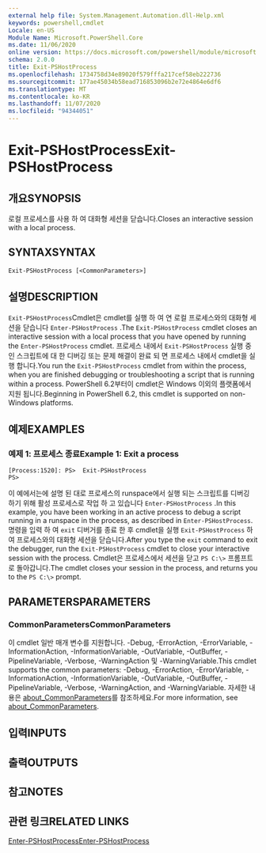 ```yaml
---
external help file: System.Management.Automation.dll-Help.xml
keywords: powershell,cmdlet
Locale: en-US
Module Name: Microsoft.PowerShell.Core
ms.date: 11/06/2020
online version: https://docs.microsoft.com/powershell/module/microsoft.powershell.core/exit-pshostprocess?view=powershell-6&WT.mc_id=ps-gethelp
schema: 2.0.0
title: Exit-PSHostProcess
ms.openlocfilehash: 1734758d34e89020f579fffa217cef58eb222736
ms.sourcegitcommit: 177ae45034b58ead716853096b2e72e4864e6df6
ms.translationtype: MT
ms.contentlocale: ko-KR
ms.lasthandoff: 11/07/2020
ms.locfileid: "94344051"
---
```

# <span data-ttu-id="862f9-103">Exit-PSHostProcess</span><span class="sxs-lookup"><span data-stu-id="862f9-103">Exit-PSHostProcess</span></span>

## <span data-ttu-id="862f9-104">개요</span><span class="sxs-lookup"><span data-stu-id="862f9-104">SYNOPSIS</span></span>
<span data-ttu-id="862f9-105">로컬 프로세스를 사용 하 여 대화형 세션을 닫습니다.</span><span class="sxs-lookup"><span data-stu-id="862f9-105">Closes an interactive session with a local process.</span></span>

## <span data-ttu-id="862f9-106">SYNTAX</span><span class="sxs-lookup"><span data-stu-id="862f9-106">SYNTAX</span></span>

```
Exit-PSHostProcess [<CommonParameters>]
```

## <span data-ttu-id="862f9-107">설명</span><span class="sxs-lookup"><span data-stu-id="862f9-107">DESCRIPTION</span></span>

<span data-ttu-id="862f9-108">`Exit-PSHostProcess`Cmdlet은 cmdlet를 실행 하 여 연 로컬 프로세스와의 대화형 세션을 닫습니다 `Enter-PSHostProcess` .</span><span class="sxs-lookup"><span data-stu-id="862f9-108">The `Exit-PSHostProcess` cmdlet closes an interactive session with a local process that you have opened by running the `Enter-PSHostProcess` cmdlet.</span></span> <span data-ttu-id="862f9-109">프로세스 내에서 `Exit-PSHostProcess` 실행 중인 스크립트에 대 한 디버깅 또는 문제 해결이 완료 되 면 프로세스 내에서 cmdlet을 실행 합니다.</span><span class="sxs-lookup"><span data-stu-id="862f9-109">You run the `Exit-PSHostProcess` cmdlet from within the process, when you are finished debugging or troubleshooting a script that is running within a process.</span></span> <span data-ttu-id="862f9-110">PowerShell 6.2부터이 cmdlet은 Windows 이외의 플랫폼에서 지원 됩니다.</span><span class="sxs-lookup"><span data-stu-id="862f9-110">Beginning in PowerShell 6.2, this cmdlet is supported on non-Windows platforms.</span></span>

## <span data-ttu-id="862f9-111">예제</span><span class="sxs-lookup"><span data-stu-id="862f9-111">EXAMPLES</span></span>

### <span data-ttu-id="862f9-112">예제 1: 프로세스 종료</span><span class="sxs-lookup"><span data-stu-id="862f9-112">Example 1: Exit a process</span></span>

```
[Process:1520]: PS>  Exit-PSHostProcess
PS>
```

<span data-ttu-id="862f9-113">이 예에서는에 설명 된 대로 프로세스의 runspace에서 실행 되는 스크립트를 디버깅 하기 위해 활성 프로세스로 작업 하 고 있습니다 `Enter-PSHostProcess` .</span><span class="sxs-lookup"><span data-stu-id="862f9-113">In this example, you have been working in an active process to debug a script running in a runspace in the process, as described in `Enter-PSHostProcess`.</span></span> <span data-ttu-id="862f9-114">명령을 입력 하 여 `exit` 디버거를 종료 한 후 cmdlet을 실행 `Exit-PSHostProcess` 하 여 프로세스와의 대화형 세션을 닫습니다.</span><span class="sxs-lookup"><span data-stu-id="862f9-114">After you type the `exit` command to exit the debugger, run the `Exit-PSHostProcess` cmdlet to close your interactive session with the process.</span></span>
<span data-ttu-id="862f9-115">Cmdlet은 프로세스에서 세션을 닫고 `PS C:\>` 프롬프트로 돌아갑니다.</span><span class="sxs-lookup"><span data-stu-id="862f9-115">The cmdlet closes your session in the process, and returns you to the `PS C:\>` prompt.</span></span>

## <span data-ttu-id="862f9-116">PARAMETERS</span><span class="sxs-lookup"><span data-stu-id="862f9-116">PARAMETERS</span></span>

### <span data-ttu-id="862f9-117">CommonParameters</span><span class="sxs-lookup"><span data-stu-id="862f9-117">CommonParameters</span></span>

<span data-ttu-id="862f9-118">이 cmdlet 일반 매개 변수를 지원합니다. -Debug, -ErrorAction, -ErrorVariable, -InformationAction, -InformationVariable, -OutVariable, -OutBuffer, -PipelineVariable, -Verbose, -WarningAction 및 -WarningVariable.</span><span class="sxs-lookup"><span data-stu-id="862f9-118">This cmdlet supports the common parameters: -Debug, -ErrorAction, -ErrorVariable, -InformationAction, -InformationVariable, -OutVariable, -OutBuffer, -PipelineVariable, -Verbose, -WarningAction, and -WarningVariable.</span></span> <span data-ttu-id="862f9-119">자세한 내용은 [about_CommonParameters](https://go.microsoft.com/fwlink/?LinkID=113216)를 참조하세요.</span><span class="sxs-lookup"><span data-stu-id="862f9-119">For more information, see [about_CommonParameters](https://go.microsoft.com/fwlink/?LinkID=113216).</span></span>

## <span data-ttu-id="862f9-120">입력</span><span class="sxs-lookup"><span data-stu-id="862f9-120">INPUTS</span></span>

## <span data-ttu-id="862f9-121">출력</span><span class="sxs-lookup"><span data-stu-id="862f9-121">OUTPUTS</span></span>

## <span data-ttu-id="862f9-122">참고</span><span class="sxs-lookup"><span data-stu-id="862f9-122">NOTES</span></span>

## <span data-ttu-id="862f9-123">관련 링크</span><span class="sxs-lookup"><span data-stu-id="862f9-123">RELATED LINKS</span></span>

[<span data-ttu-id="862f9-124">Enter-PSHostProcess</span><span class="sxs-lookup"><span data-stu-id="862f9-124">Enter-PSHostProcess</span></span>](Enter-PSHostProcess.md)
